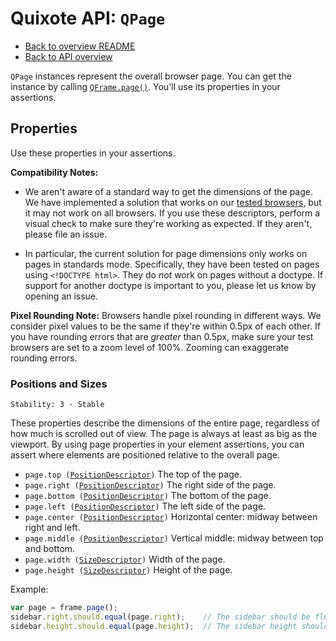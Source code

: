 # Quixote API: `QPage`

* [Back to overview README](../README.md)
* [Back to API overview](api.md)

`QPage` instances represent the overall browser page. You can get the instance by calling [`QFrame.page()`](QFrame.md#page). You'll use its properties in your assertions.


## Properties

Use these properties in your assertions.

**Compatibility Notes:**

* We aren't aware of a standard way to get the dimensions of the page. We have implemented a solution that works on our [tested browsers](../build/config/tested_browsers.js), but it may not work on all browsers. If you use these descriptors, perform a visual check to make sure they're working as expected. If they aren't, please file an issue.

* In particular, the current solution for page dimensions only works on pages in standards mode. Specifically, they have been tested on pages using `<!DOCTYPE html>`. They do *not* work on pages without a doctype. If support for another doctype is important to you, please let us know by opening an issue.

**Pixel Rounding Note:** Browsers handle pixel rounding in different ways. We consider pixel values to be the same if they're within 0.5px of each other. If you have rounding errors that are *greater* than 0.5px, make sure your test browsers are set to a zoom level of 100%. Zooming can exaggerate rounding errors.


### Positions and Sizes

```
Stability: 3 - Stable
```

These properties describe the dimensions of the entire page, regardless of how much is scrolled out of view. The page is always at least as big as the viewport. By using page properties in your element assertions, you can assert where elements are positioned relative to the overall page.

* `page.top (`[`PositionDescriptor`](PositionDescriptor.md)`)` The top of the page.
* `page.right (`[`PositionDescriptor`](PositionDescriptor.md)`)` The right side of the page.
* `page.bottom (`[`PositionDescriptor`](PositionDescriptor.md)`)` The bottom of the page.
* `page.left (`[`PositionDescriptor`](PositionDescriptor.md)`)` The left side of the page.
* `page.center (`[`PositionDescriptor`](PositionDescriptor.md)`)` Horizontal center: midway between right and left.
* `page.middle (`[`PositionDescriptor`](PositionDescriptor.md)`)` Vertical middle: midway between top and bottom.
* `page.width (`[`SizeDescriptor`](SizeDescriptor.md)`)` Width of the page.
* `page.height (`[`SizeDescriptor`](SizeDescriptor.md)`)` Height of the page.

Example:

```javascript
var page = frame.page();
sidebar.right.should.equal(page.right);    // The sidebar should be flush to the right side of the page
sidebar.height.should.equal(page.height);  // The sidebar height should equal the page height
```
